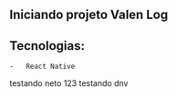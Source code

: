 ## Iniciando projeto Valen Log

## Tecnologias:

    -   React Native
testando neto 123
testando dnv